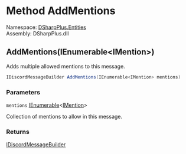 # Method AddMentions

Namespace: [DSharpPlus.Entities](DSharpPlus.Entities.md)  
Assembly: DSharpPlus.dll

## <a id="DSharpPlus_Entities_IDiscordMessageBuilder_AddMentions_System_Collections_Generic_IEnumerable_DSharpPlus_Entities_IMention__"></a>AddMentions\(IEnumerable<IMention\>\)

Adds multiple allowed mentions to this message.

```csharp
IDiscordMessageBuilder AddMentions(IEnumerable<IMention> mentions)
```

### Parameters

`mentions` [IEnumerable](https://learn.microsoft.com/dotnet/api/system.collections.generic.ienumerable\-1)<[IMention](DSharpPlus.Entities.IMention.md)\>

Collection of mentions to allow in this message.

### Returns

[IDiscordMessageBuilder](DSharpPlus.Entities.IDiscordMessageBuilder.md)

